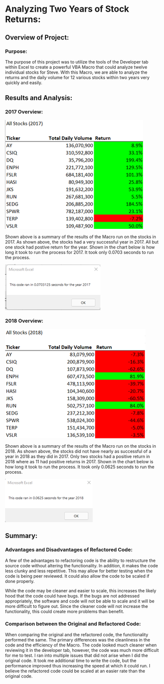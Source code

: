 # Analyzing Two Years of Stock Returns:

## Overview of Project:

### Purpose:
The purpose of this project was to utilize the tools of the Developer tab within Excel to create a powerful VBA Macro that could analyze twelve individual stocks for Steve. With this Macro, we are able to analyze the returns and the daily volume for 12 various stocks within two years very quickly and easily.

## Results and Analysis:

### 2017 Overview:
![This is an image](https://github.com/nbhatia1014/stock-analysis/blob/main/Resources/2017.png)

Shown above is a summary of the results of the Macro run on the stocks in 2017. As shown above, the stocks had a very successful year in 2017. All but one stock had postive return for the year. Shown in the chart below is how long it took to run the process for 2017. It took only 0.0703 seconds to run the process.

![This is an image](https://github.com/nbhatia1014/stock-analysis/blob/main/Resources/VBA_Challenge_2017.png)

### 2018 Overview:
![This is an image](https://github.com/nbhatia1014/stock-analysis/blob/main/Resources/2018.png)

Shown above is a summary of the results of the Macro run on the stocks in 2018. As shown above, the stocks did not have nearly as successful of a year in 2018 as they did in 2017. Only two stocks had a positive return in 2018 where as 11 had positive returns in 2017. Shown in the chart below is how long it took to run the process. It took only 0.0625 seconds to run the process.

![This is an image](https://github.com/nbhatia1014/stock-analysis/blob/main/Resources/VBA_Challenge_2018.png)

## Summary:

### Advantages and Disadvantages of Refactored Code:
A few of the advantages to refactoring code is the ability to restructure the source code without altering the functionality. In addition, it makes the code less clunky and less repetitive. This may allow for better testing when the code is being peer reviewed. It could also allow the code to be scaled if done properly.

While the code may be cleaner and easier to scale, this increases the likely hood that the code could have bugs. If the bugs are not addressed appropriately, the software and code will not be able to scale and it will be more difficult to figure out. Since the cleaner code will not increase the functionality, this could create more problems than benefit.

### Comparison between the Original and Refactored Code:
When comparing the original and the refactored code, the functionality performed the same. The primary differences was the cleanliness in the code and the efficiency of the Macro. The code looked much cleaner when reviewing it in the developer tab, however, the code was much more difficult for me to test. I ran into multiple issues that did not arise when I did the original code. It took me additional time to write the code, but the performance improved thus increasing the speed at which it could run. I believe the refactored code could be scaled at an easier rate than the original code.
